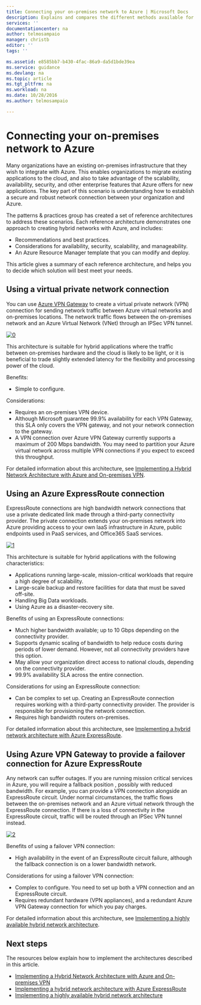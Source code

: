 ```yaml
---
title: Connecting your on-premises network to Azure | Microsoft Docs
description: Explains and compares the different methods available for establishing secure, robust network connections between the on-premises infrastructure and Azure..
services: ''
documentationcenter: na
author: telmosampaio
manager: christb
editor: ''
tags: ''

ms.assetid: e8585bb7-b430-4fac-86a9-da5d1bde39ea
ms.service: guidance
ms.devlang: na
ms.topic: article
ms.tgt_pltfrm: na
ms.workload: na
ms.date: 10/28/2016
ms.author: telmosampaio

---
```

# Connecting your on-premises network to Azure

Many organizations have an existing on-premises infrastructure that they wish to integrate with Azure. This enables organizations to migrate existing applications to the cloud, and also to take advantage of the scalability, availability, security, and other enterprise features that Azure offers for new applications. The key part of this scenario is understanding how to establish a secure and robust network connection between your organization and Azure.

The patterns & practices group has created a set of reference architectures to address these scenarios. Each reference architecture demonstrates one approach to creating hybrid networks with Azure, and includes:

* Recommendations and best practices.
* Considerations for availability, security, scalability, and manageability.
* An Azure Resource Manager template that you can modify and deploy.

This article gives a summary of each reference architecture, and helps you to decide which solution will best meet your needs.

## Using a virtual private network connection
You can use [Azure VPN Gateway][azure-vpn-gateway] to create a virtual private network (VPN) connection for sending network traffic between Azure virtual networks and on-premises locations. The network traffic flows between the on-premises network and an Azure Virtual Network (VNet) through an IPSec VPN tunnel.

[![0]][0]

This architecture is suitable for hybrid applications where the traffic between on-premises hardware and the cloud is likely to be light, or it is beneficial to trade slightly extended latency for the flexibility and processing power of the cloud.

Benefits:

* Simple to configure.

Considerations:

* Requires an on-premises VPN device.
* Although Microsoft guarantee 99.9% availability for each VPN Gateway, this SLA only covers the VPN gateway, and not your network connection to the gateway.
* A VPN connection over Azure VPN Gateway currently supports a maximum of 200 Mbps bandwidth. You may need to partition your Azure virtual network across multiple VPN connections if you expect to exceed this throughput.

For detailed information about this architecture, see [Implementing a Hybrid Network Architecture with Azure and On-premises VPN][hybrid-network-vpn].

## Using an Azure ExpressRoute connection
ExpressRoute connections are high bandwidth network connections that use a private dedicated link made through a third-party connectivity provider. The private connection extends your on-premises network into Azure providing access to your own IaaS infrastructure in Azure, public endpoints used in PaaS services, and Office365 SaaS services.

[![1]][1]

This architecture is suitable for hybrid applications with the following characteristics:

* Applications running large-scale, mission-critical workloads that require a high degree of scalability. 
* Large-scale backup and restore facilities for data that must be saved off-site.
* Handling Big Data workloads.
* Using Azure as a disaster-recovery site.

Benefits of using an ExpressRoute connections:

* Much higher bandwidth available; up to 10 Gbps depending on the connectivity provider.
* Supports dynamic scaling of bandwidth to help reduce costs during periods of lower demand. However, not all connectivity providers have this option.
* May allow your organization direct access to national clouds, depending on the connectivity provider.
* 99.9% availability SLA across the entire connection.

Considerations for using an ExpressRoute connection:

* Can be complex to set up. Creating an ExpressRoute connection requires working with a third-party connectivity provider. The provider is responsible for provisioning the network connection.
* Requires high bandwidth routers on-premises.

For detailed information about this architecture, see [Implementing a hybrid network architecture with Azure ExpressRoute][hybrid-network-expressroute].

## Using Azure VPN Gateway to provide a failover connection for Azure ExpressRoute
Any network can suffer outages. If you are running mission critical services in Azure, you will require a fallback position <!-- option? -->, possibly with reduced bandwidth. For example, you can provide a VPN connection alongside an ExpressRoute circuit. Under normal circumstances, the traffic flows between the on-premises network and an Azure virtual network through the ExpressRoute connection.  If there is a loss of connectivity in the ExpressRoute circuit, traffic will be routed through an IPSec VPN tunnel instead.

[![2]][2]

Benefits of using a failover VPN connection:

* High availability in the event of an ExpressRoute circuit failure, although the fallback connection is on a lower bandwidth network.

Considerations for using a failover VPN connection:

* Complex to configure. You need to set up both a VPN connection and an ExpressRoute circuit.
* Requires redundant hardware (VPN appliances), and a redundant Azure VPN Gateway connection for which you pay charges.

For detailed information about this architecture, see [Implementing a highly available hybrid network architecture][hybrid-network-expressroute-failover].

## Next steps
The resources below explain how to implement the architectures described in this article.

* [Implementing a Hybrid Network Architecture with Azure and On-premises VPN][hybrid-network-vpn]
* [Implementing a hybrid network architecture with Azure ExpressRoute][hybrid-network-expressroute]
* [Implementing a highly available hybrid network architecture][hybrid-network-expressroute-failover]

<!-- Links -->
[0]: ../media/guidance-hybrid-network/figure1.png "Hybrid network connection using Azure VPN Gateway"
[1]: ../media/guidance-hybrid-network/figure2.png "Hybrid network connection using Azure ExpressRoute"
[2]: ../media/guidance-hybrid-network/figure3.png "Highly avaiolable hybrid network connection using Azure ExpressRoute and Azure VPN Gateway"

[azure-vpn-gateway]: https://azure.microsoft.com/documentation/articles/vpn-gateway-about-vpngateways/
[hybrid-network-vpn]: ./vpn.md
[hybrid-network-expressroute]: ./expressroute.md
[hybrid-network-expressroute-failover]: ./expressroute-vpn-failover.md
